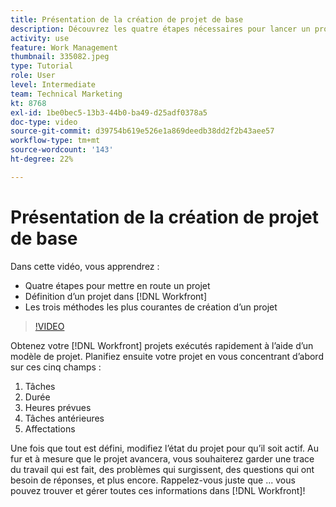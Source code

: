 ```yaml
---
title: Présentation de la création de projet de base
description: Découvrez les quatre étapes nécessaires pour lancer un projet, la définition d’un projet et les trois méthodes les plus courantes pour créer un projet.
activity: use
feature: Work Management
thumbnail: 335082.jpeg
type: Tutorial
role: User
level: Intermediate
team: Technical Marketing
kt: 8768
exl-id: 1be0bec5-13b3-44b0-ba49-d25adf0378a5
doc-type: video
source-git-commit: d39754b619e526e1a869deedb38dd2f2b43aee57
workflow-type: tm+mt
source-wordcount: '143'
ht-degree: 22%

---
```


# Présentation de la création de projet de base

Dans cette vidéo, vous apprendrez :

* Quatre étapes pour mettre en route un projet
* Définition d’un projet dans [!DNL Workfront]
* Les trois méthodes les plus courantes de création d’un projet

>[!VIDEO](https://video.tv.adobe.com/v/335082/?quality=12)

Obtenez votre [!DNL  Workfront] projets exécutés rapidement à l’aide d’un modèle de projet. Planifiez ensuite votre projet en vous concentrant d’abord sur ces cinq champs :

1. Tâches
1. Durée
1. Heures prévues
1. Tâches antérieures
1. Affectations

Une fois que tout est défini, modifiez l’état du projet pour qu’il soit actif. Au fur et à mesure que le projet avancera, vous souhaiterez garder une trace du travail qui est fait, des problèmes qui surgissent, des questions qui ont besoin de réponses, et plus encore. Rappelez-vous juste que ... vous pouvez trouver et gérer toutes ces informations dans [!DNL Workfront]!
